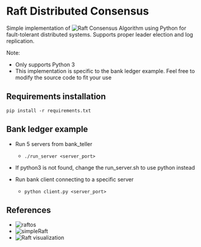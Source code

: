 # Raft Distributed Consensus
Simple implementation of ![Raft Consensus Algorithm](raft.github.io) using Python for fault-tolerant distributed systems. Supports proper leader election and log replication.

Note: 
- Only supports Python 3
- This implementation is specific to the bank ledger example. Feel free to modify the source code to fit your use

## Requirements installation
`pip install -r requirements.txt`

## Bank ledger example

- Run 5 servers from bank_teller

  - `./run_server <server_port>`

- If python3 is not found, change the run_server.sh to use python instead

- Run bank client connecting to a specific server

  - `python client.py <server_port>`

## References
- ![raftos](https://github.com/zhebrak/raftos)
- ![simpleRaft](https://github.com/streed/simpleRaft/tree/master/simpleRaft)
- ![Raft visualization](http://thesecretlivesofdata.com/raft/)
